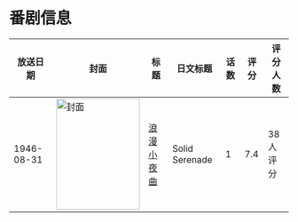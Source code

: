 # 番剧信息

|放送日期|封面|标题|日文标题|话数|评分|评分人数|
|---|---|---|---|---|---|---|
|1946-08-31|<img src="//lain.bgm.tv/pic/cover/c/4d/62/278224_kQ7dq.jpg" alt="封面" style="width:150px;height:200px;object-fit:cover;">|[浪漫小夜曲](https://bangumi.tv/subject/278224)|Solid Serenade|1|7.4|38人评分|
